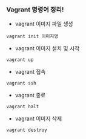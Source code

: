 ### Vagrant 명령어 정리!
- vagrant 이미지 파일 생성
```
vagrant init 이미지명
```
- vagrant 이미지 설치 및 시작
```
vagrant up
```
- vagrant 접속
```
vagrant ssh
```
- vagrant 종료
```
vagrant halt
```
- vagrant 이미지 삭제
```
vagrant destroy
```

